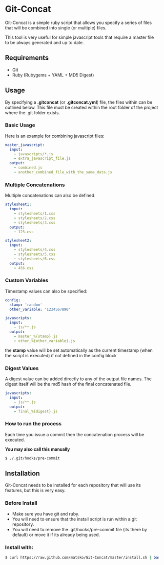 # Git-Concat

Git-Concat is a simple ruby script that allows you specify a series of files that will be combined into single (or multiple) files.

This tool is very useful for simple javascript tools that require a master file to be always generated and up to date.

## Requirements

- Git
- Ruby (Rubygems + YAML + MD5 Digest)

## Usage

By specifying a **.gitconcat** (or **.gitconcat.yml**) file, the files within can be outlined below.
This file must be created within the root folder of the project where the .git folder exists.

### Basic Usage

Here is an example for combining javascript files:

```yaml
master_javascript:
  input:
    - javascripts/*.js
    - extra_javascript_file.js
  output:
    - combined.js
    - another_combined_file_with_the_same_data.js
```

### Multiple Concatenations

Multiple concatenations can also be defined:

```yaml
stylesheet1:
  input:
    - stylesheets/1.css
    - stylesheets/2.css
    - stylesheets/3.css
  output:
    - 123.css

stylesheet2:
  input:
    - stylesheets/4.css
    - stylesheets/5.css
    - stylesheets/6.css
  output:
    - 456.css
```

### Custom Variables

Timestamp values can also be specified:

```yaml
config:
  stamp: 'random'
  other_variable: '1234567890'

javascripts:
  input:
    - js/**.js
  output:
    - master_%{stamp}.js
    - other_%{other_variable}.js
```

the **stamp** value will be set automatically as the current timestamp (when the script is executed) if not defined in the config block

### Digest Values

A digest value can be added directly to any of the output file names. The digest itself will be the md5 hash of the final concatenated file.

```yaml
javascripts:
  input:
    - js/**.js
  output:
    - final_%{digest}.js
```

### How to run the process

Each time you issue a commit then the concatenation process will be executed.

**You may also call this manually**

```bash
$ ./.git/hooks/pre-commit
```

## Installation

Git-Concat needs to be installed for each repository that will use its features, but this is very easy.

### Before Install

- Make sure you have git and ruby.
- You will need to ensure that the install script is run within a git repository.
- You will need to remove the .git/hooks/pre-commit file (its there by default) or move it if its already being used.

### Install with:

```bash
$ curl https://raw.github.com/matsko/Git-Concat/master/install.sh | bash
```
